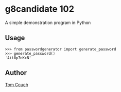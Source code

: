 # g8candidate 102
A simple demonstration program in Python

## Usage
```
>>> from passwordgenerator import generate_password
>>> generate_password()
'4it8p7eKcN'
```

## Author
[Tom Couch](mailto:t.couch@ucl.ac.uk)
